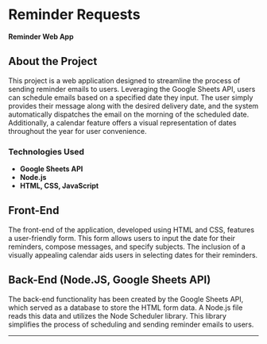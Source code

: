 

# Reminder Requests

**Reminder Web App**

## About the Project

This project is a web application designed to streamline the process of sending reminder emails to users. Leveraging the Google Sheets API, users can schedule emails based on a specified date they input. The user simply provides their message along with the desired delivery date, and the system automatically dispatches the email on the morning of the scheduled date. Additionally, a calendar feature offers a visual representation of dates throughout the year for user convenience.

### Technologies Used

- **Google Sheets API**
- **Node.js**
- **HTML, CSS, JavaScript**

## Front-End

The front-end of the application, developed using HTML and CSS, features a user-friendly form. This form allows users to input the date for their reminders, compose messages, and specify subjects. The inclusion of a visually appealing calendar aids users in selecting dates for their reminders.

## Back-End (Node.JS, Google Sheets API)

The back-end functionality has been created by the Google Sheets API, which served as a database to store the HTML form data. A Node.js file reads this data and utilizes the Node Scheduler library. This library simplifies the process of scheduling and sending reminder emails to users.

---

